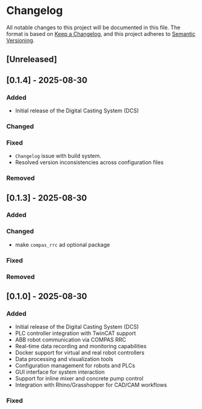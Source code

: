 # Changelog

All notable changes to this project will be documented in this file.
The format is based on [Keep a Changelog](https://keepachangelog.com/en/1.0.0/),
and this project adheres to [Semantic Versioning](https://semver.org/spec/v2.0.0.html).

## [Unreleased]

## [0.1.4] - 2025-08-30

### Added
  - Initial release of the Digital Casting System (DCS)

### Changed

### Fixed
  - `Changelog` issue with build system.
  - Resolved version inconsistencies across configuration files

### Removed

## [0.1.3] - 2025-08-30

### Added

### Changed
  - make `compas_rrc` ad optional package

### Fixed

### Removed

## [0.1.0] - 2025-08-30

### Added
- Initial release of the Digital Casting System (DCS)
- PLC controller integration with TwinCAT support  
- ABB robot communication via COMPAS RRC
- Real-time data recording and monitoring capabilities
- Docker support for virtual and real robot controllers
- Data processing and visualization tools
- Configuration management for robots and PLCs
- GUI interface for system interaction
- Support for inline mixer and concrete pump control
- Integration with Rhino/Grasshopper for CAD/CAM workflows

### Fixed
